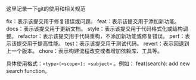 这里记录一下git的使用和相关规范

fix：表示该提交用于修复错误或问题。
feat：表示该提交用于添加新功能。
docs：表示该提交用于更新文档。
style：表示该提交用于代码格式化或结构调整。
refactor：表示该提交用于代码重构，不添加新功能或修复错误。
perf：表示该提交用于提高性能。
test：表示该提交用于测试代码。
revert：表示回退到上一个版本。
chore：表示构建流程改变或者增加依赖库、工具等。

具体使用格式：`<type>(<scope>): <subject>` 。例如： feat(search): add new search function。


